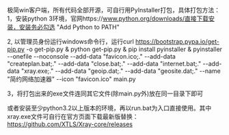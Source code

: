 极简win客户端，所有代码全部开源，可自行用PyInstaller打包，具体打包方法：
1，安装python 3环境，官网https://www.python.org/downloads/直接下载安装，安装务必勾选 "Add Python to PATH"

2, 以管理员身份运行windows命令行，运行curl https://bootstrap.pypa.io/get-pip.py -o get-pip.py & python get-pip.py & pip install pyinstaller & pyinstaller --onefile --noconsole --add-data "favicon.ico;." --add-data "createplan.bat;." --add-data "close.bat;." --add-data "internet.bat;." --add-data "xray.exe;." --add-data "geoip.dat;." --add-data "geosite.dat;." --name "简约网络加速器" --icon "favicon.ico" main.py
 
3，将打包出来的exe文件连同其它文件(除main.py外)放在同一目录下即可

或者安装至少python3.2以上版本的环境，再以run.bat为入口直接使用。其中xray.exe文件可自行在官方页面下载最新版替换：https://github.com/XTLS/Xray-core/releases
